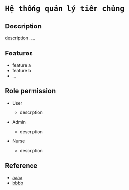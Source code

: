 # `Hệ thống quản lý tiêm chủng` 
## Description
description .....

## Features
- feature a
- feature b
- ...
## Role permission
- User

    - description 
- Admin 

    - description
- Nurse

    - description

## Reference
- [aaaa]()
- [bbbb]()


